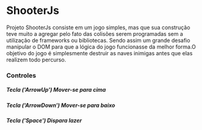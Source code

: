 # ShooterJs
Projeto ShooterJs consiste em um jogo simples, mas que sua construção teve muito a agregar pelo fato das colisões serem programadas sem a utilização de frameworks ou bibliotecas. Sendo assim um grande desafio manipular o DOM para que a lógica do jogo funcionasse da melhor forma.O objetivo do jogo é simplesmente destruir as naves inimigas antes que elas realizem todo percurso.

### Controles

##### Tecla ('ArrowUp') Mover-se para cima
##### Tecla ('ArrowDown') Mover-se para baixo
##### Tecla ('Space') Dispara lazer 
